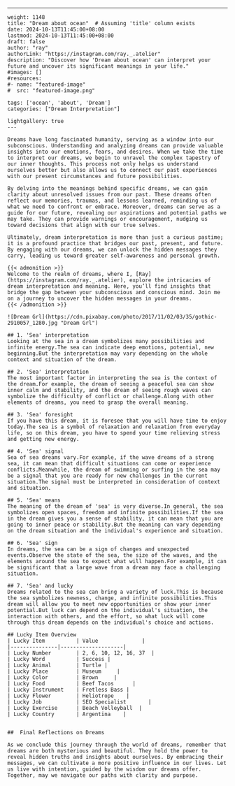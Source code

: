 ---
    weight: 1148
    title: "Dream about ocean"  # Assuming 'title' column exists
    date: 2024-10-13T11:45:00+08:00
    lastmod: 2024-10-13T11:45:00+08:00
    draft: false
    author: "ray"
    authorLink: "https://instagram.com/ray._.atelier"
    description: "Discover how 'Dream about ocean' can interpret your future and uncover its significant meanings in your life."
    #images: []
    #resources:
    #- name: "featured-image"
    #  src: "featured-image.png"
    
    tags: ['ocean', 'about', 'Dream']
    categories: ["Dream Interpretation"]
    
    lightgallery: true
    ---
    
    Dreams have long fascinated humanity, serving as a window into our subconscious. Understanding and analyzing dreams can provide valuable insights into our emotions, fears, and desires. When we take the time to interpret our dreams, we begin to unravel the complex tapestry of our inner thoughts. This process not only helps us understand ourselves better but also allows us to connect our past experiences with our present circumstances and future possibilities.
    
    By delving into the meanings behind specific dreams, we can gain clarity about unresolved issues from our past. These dreams often reflect our memories, traumas, and lessons learned, reminding us of what we need to confront or embrace. Moreover, dreams can serve as a guide for our future, revealing our aspirations and potential paths we may take. They can provide warnings or encouragement, nudging us toward decisions that align with our true selves.
    
    Ultimately, dream interpretation is more than just a curious pastime; it is a profound practice that bridges our past, present, and future. By engaging with our dreams, we can unlock the hidden messages they carry, leading us toward greater self-awareness and personal growth.
    
    {{< admonition >}}
    Welcome to the realm of dreams, where I, [Ray](https://instagram.com/ray._.atelier), explore the intricacies of dream interpretation and meaning. Here, you’ll find insights that bridge the gap between your subconscious and conscious mind. Join me on a journey to uncover the hidden messages in your dreams.
    {{< /admonition >}}
    
    ![Dream Grl](https://cdn.pixabay.com/photo/2017/11/02/03/35/gothic-2910057_1280.jpg "Dream Grl")
    
    ## 1. 'Sea' interpretation
    Looking at the sea in a dream symbolizes many possibilities and infinite energy.The sea can indicate deep emotions, potential, new beginning.But the interpretation may vary depending on the whole context and situation of the dream.
    
    ## 2. 'Sea' interpretation
    The most important factor in interpreting the sea is the context of the dream.For example, the dream of seeing a peaceful sea can show inner calm and stability, and the dream of seeing rough waves can symbolize the difficulty of conflict or challenge.Along with other elements of dreams, you need to grasp the overall meaning.
    
    ## 3. 'Sea' foresight
    If you have this dream, it is foresee that you will have time to enjoy today.The sea is a symbol of relaxation and relaxation from everyday life, so on this dream, you have to spend your time relieving stress and getting new energy.
    
    ## 4. 'Sea' signal
    Sea of sea dreams vary.For example, if the wave dreams of a strong sea, it can mean that difficult situations can come or experience conflicts.Meanwhile, the dream of swimming or surfing in the sea may be a signal that you are ready for new challenges in the current situation.The signal must be interpreted in consideration of context and situation.
    
    ## 5. 'Sea' means
    The meaning of the dream of 'sea' is very diverse.In general, the sea symbolizes open spaces, freedom and infinite possibilities.If the sea in the dream gives you a sense of stability, it can mean that you are going to inner peace or stability.But the meaning can vary depending on the dream situation and the individual's experience and situation.
    
    ## 6. 'Sea' sign
    In dreams, the sea can be a sign of changes and unexpected events.Observe the state of the sea, the size of the waves, and the elements around the sea to expect what will happen.For example, it can be significant that a large wave from a dream may face a challenging situation.
    
    ## 7. 'Sea' and lucky
    Dreams related to the sea can bring a variety of luck.This is because the sea symbolizes newness, change, and infinite possibilities.This dream will allow you to meet new opportunities or show your inner potential.But luck can depend on the individual's situation, the interaction with others, and the effort, so what luck will come through this dream depends on the individual's choice and actions.
    
    ## Lucky Item Overview
    | Lucky Item          | Value              |
    |---------------|--------------------|
    | Lucky Number        | 2, 6, 10, 12, 16, 37  |
    | Lucky Word          | Success |
    | Lucky Animal        | Turtle |
    | Lucky Place         | Museum     |
    | Lucky Color         | Brown     |
    | Lucky Food          | Beef Tacos      |
    | Lucky Instrument    | Fretless Bass |
    | Lucky Flower        | Heliotrope    |
    | Lucky Job           | SEO Specialist       |
    | Lucky Exercise      | Beach Volleyball  |
    | Lucky Country       | Argentina    |
    
    
    ##  Final Reflections on Dreams
    
    As we conclude this journey through the world of dreams, remember that dreams are both mysterious and beautiful. They hold the power to reveal hidden truths and insights about ourselves. By embracing their messages, we can cultivate a more positive influence in our lives. Let us live with intention, guided by the wisdom our dreams offer. Together, may we navigate our paths with clarity and purpose.
    